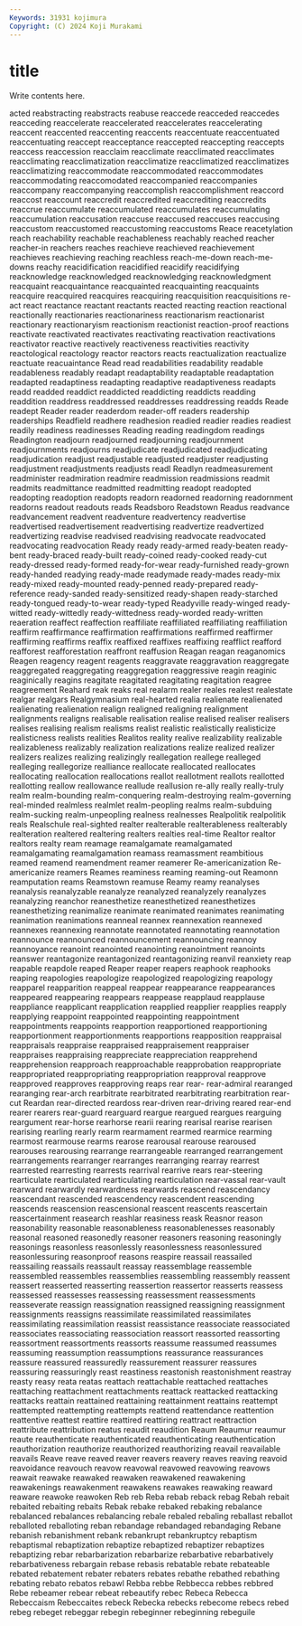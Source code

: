```yaml
---
Keywords: 31931 kojimura
Copyright: (C) 2024 Koji Murakami
---
```


# title

Write contents here.



acted reabstracting reabstracts reabuse reaccede reacceded
reaccedes reacceding reaccelerate reaccelerated reaccelerates reaccelerating reaccent reaccented reaccenting reaccents
reaccentuate reaccentuated reaccentuating reaccept reacceptance reaccepted reaccepting reaccepts reaccess reaccession
reacclaim reacclimate reacclimated reacclimates reacclimating reacclimatization reacclimatize reacclimatized reacclimatizes reacclimatizing
reaccommodate reaccommodated reaccommodates reaccommodating reaccomodated reaccompanied reaccompanies reaccompany reaccompanying reaccomplish
reaccomplishment reaccord reaccost reaccount reaccredit reaccredited reaccrediting reaccredits reaccrue reaccumulate
reaccumulated reaccumulates reaccumulating reaccumulation reaccusation reaccuse reaccused reaccuses reaccusing reaccustom
reaccustomed reaccustoming reaccustoms Reace reacetylation reach reachability reachable reachableness reachably
reached reacher reacher-in reachers reaches reachieve reachieved reachievement reachieves reachieving
reaching reachless reach-me-down reach-me-downs reachy reacidification reacidified reacidify reacidifying reacknowledge
reacknowledged reacknowledging reacknowledgment reacquaint reacquaintance reacquainted reacquainting reacquaints reacquire reacquired
reacquires reacquiring reacquisition reacquisitions re-act react reactance reactant reactants reacted
reacting reaction reactional reactionally reactionaries reactionariness reactionarism reactionarist reactionary reactionaryism
reactionism reactionist reaction-proof reactions reactivate reactivated reactivates reactivating reactivation reactivations
reactivator reactive reactively reactiveness reactivities reactivity reactological reactology reactor reactors
reacts reactualization reactualize reactuate reacuaintance Read read readabilities readability readable
readableness readably readapt readaptability readaptable readaptation readapted readaptiness readapting readaptive
readaptiveness readapts readd readded readdict readdicted readdicting readdicts readding readdition
readdress readdressed readdresses readdressing readds Reade readept Reader reader readerdom
reader-off readers readership readerships Readfield readhere readhesion readied readier readies
readiest readily readiness readinesses Reading reading readingdom readings Readington readjourn
readjourned readjourning readjournment readjournments readjourns readjudicate readjudicated readjudicating readjudication readjust
readjustable readjusted readjuster readjusting readjustment readjustments readjusts readl Readlyn readmeasurement
readminister readmiration readmire readmission readmissions readmit readmits readmittance readmitted readmitting
readopt readopted readopting readoption readopts readorn readorned readorning readornment readorns
readout readouts reads Readsboro Readstown Readus readvance readvancement readvent readventure
readvertency readvertise readvertised readvertisement readvertising readvertize readvertized readvertizing readvise readvised
readvising readvocate readvocated readvocating readvocation Ready ready ready-armed ready-beaten ready-bent
ready-braced ready-built ready-coined ready-cooked ready-cut ready-dressed ready-formed ready-for-wear ready-furnished ready-grown
ready-handed readying ready-made readymade ready-mades ready-mix ready-mixed ready-mounted ready-penned ready-prepared
ready-reference ready-sanded ready-sensitized ready-shapen ready-starched ready-tongued ready-to-wear ready-typed Readyville ready-winged
ready-witted ready-wittedly ready-wittedness ready-worded ready-written reaeration reaffect reaffection reaffiliate reaffiliated
reaffiliating reaffiliation reaffirm reaffirmance reaffirmation reaffirmations reaffirmed reaffirmer reaffirming reaffirms
reaffix reaffixed reaffixes reaffixing reafflict reafford reafforest reafforestation reaffront reaffusion
Reagan reagan reaganomics Reagen reagency reagent reagents reaggravate reaggravation reaggregate
reaggregated reaggregating reaggregation reaggressive reagin reaginic reaginically reagins reagitate reagitated
reagitating reagitation reagree reagreement Reahard reak reaks real realarm realer
reales realest realestate realgar realgars Realgymnasium real-hearted realia realienate realienated
realienating realienation realign realigned realigning realignment realignments realigns realisable realisation
realise realised realiser realisers realises realising realism realisms realist realistic
realistically realisticize realisticness realists realities Realitos reality realive realizability realizable
realizableness realizably realization realizations realize realized realizer realizers realizes realizing
realizingly reallegation reallege realleged realleging reallegorize realliance reallocate reallocated reallocates
reallocating reallocation reallocations reallot reallotment reallots reallotted reallotting reallow reallowance
reallude reallusion re-ally really really-truly realm realm-bounding realm-conquering realm-destroying realm-governing
real-minded realmless realmlet realm-peopling realms realm-subduing realm-sucking realm-unpeopling realness realnesses
Realpolitik realpolitik reals Realschule real-sighted realter realterable realterableness realterably realteration
realtered realtering realters realties real-time Realtor realtor realtors realty ream
reamage reamalgamate reamalgamated reamalgamating reamalgamation reamass reamassment reambitious reamed reamend
reamendment reamer reamerer Re-americanization Re-americanize reamers Reames reaminess reaming reaming-out
Reamonn reamputation reams Reamstown reamuse Reamy reamy reanalyses reanalysis reanalyzable
reanalyze reanalyzed reanalyzely reanalyzes reanalyzing reanchor reanesthetize reanesthetized reanesthetizes reanesthetizing
reanimalize reanimate reanimated reanimates reanimating reanimation reanimations reanneal reannex reannexation
reannexed reannexes reannexing reannotate reannotated reannotating reannotation reannounce reannounced reannouncement
reannouncing reannoy reannoyance reanoint reanointed reanointing reanointment reanoints reanswer reantagonize
reantagonized reantagonizing reanvil reanxiety reap reapable reapdole reaped Reaper reaper
reapers reaphook reaphooks reaping reapologies reapologize reapologized reapologizing reapology reapparel
reapparition reappeal reappear reappearance reappearances reappeared reappearing reappears reappease reapplaud
reapplause reappliance reapplicant reapplication reapplied reapplier reapplies reapply reapplying reappoint
reappointed reappointing reappointment reappointments reappoints reapportion reapportioned reapportioning reapportionment reapportionments
reapportions reapposition reappraisal reappraisals reappraise reappraised reappraisement reappraiser reappraises reappraising
reappreciate reappreciation reapprehend reapprehension reapproach reapproachable reapprobation reappropriate reappropriated reappropriating
reappropriation reapproval reapprove reapproved reapproves reapproving reaps rear rear- rear-admiral
rearanged rearanging rear-arch rearbitrate rearbitrated rearbitrating rearbitration rear-cut Reardan rear-directed
reardoss rear-driven rear-driving reared rear-end rearer rearers rear-guard rearguard reargue
reargued reargues rearguing reargument rear-horse rearhorse rearii rearing rearisal rearise
rearisen rearising rearling rearly rearm rearmament rearmed rearmice rearming rearmost
rearmouse rearms rearose rearousal rearouse rearoused rearouses rearousing rearrange rearrangeable
rearranged rearrangement rearrangements rearranger rearranges rearranging rearray rearrest rearrested rearresting
rearrests rearrival rearrive rears rear-steering rearticulate rearticulated rearticulating rearticulation rear-vassal
rear-vault rearward rearwardly rearwardness rearwards reascend reascendancy reascendant reascended reascendency
reascendent reascending reascends reascension reascensional reascent reascents reascertain reascertainment reasearch
reashlar reasiness reask Reasnor reason reasonability reasonable reasonableness reasonablenesses reasonably
reasonal reasoned reasonedly reasoner reasoners reasoning reasoningly reasonings reasonless reasonlessly
reasonlessness reasonlessured reasonlessuring reasonproof reasons reaspire reassail reassailed reassailing reassails
reassault reassay reassemblage reassemble reassembled reassembles reassemblies reassembling reassembly reassent
reassert reasserted reasserting reassertion reassertor reasserts reassess reassessed reassesses reassessing
reassessment reassessments reasseverate reassign reassignation reassigned reassigning reassignment reassignments reassigns
reassimilate reassimilated reassimilates reassimilating reassimilation reassist reassistance reassociate reassociated reassociates
reassociating reassociation reassort reassorted reassorting reassortment reassortments reassorts reassume reassumed
reassumes reassuming reassumption reassumptions reassurance reassurances reassure reassured reassuredly reassurement
reassurer reassures reassuring reassuringly reast reastiness reastonish reastonishment reastray reasty
reasy reata reatas reattach reattachable reattached reattaches reattaching reattachment reattachments
reattack reattacked reattacking reattacks reattain reattained reattaining reattainment reattains reattempt
reattempted reattempting reattempts reattend reattendance reattention reattentive reattest reattire reattired
reattiring reattract reattraction reattribute reattribution reatus reaudit reaudition Reaum Reaumur
reaumur reaute reauthenticate reauthenticated reauthenticating reauthentication reauthorization reauthorize reauthorized reauthorizing
reavail reavailable reavails Reave reave reaved reaver reavers reavery reaves
reaving reavoid reavoidance reavouch reavow reavowal reavowed reavowing reavows reawait
reawake reawaked reawaken reawakened reawakening reawakenings reawakenment reawakens reawakes reawaking
reaward reaware reawoke reawoken Reb reb Reba rebab reback rebag
Rebah rebait rebaited rebaiting rebaits Rebak rebake rebaked rebaking rebalance
rebalanced rebalances rebalancing rebale rebaled rebaling reballast reballot reballoted reballoting
reban rebandage rebandaged rebandaging Rebane rebanish rebanishment rebank rebankrupt rebankruptcy
rebaptism rebaptismal rebaptization rebaptize rebaptized rebaptizer rebaptizes rebaptizing rebar rebarbarization
rebarbarize rebarbative rebarbatively rebarbativeness rebargain rebase rebasis rebatable rebate rebateable
rebated rebatement rebater rebaters rebates rebathe rebathed rebathing rebating rebato
rebatos rebawl Rebba rebbe Rebbecca rebbes rebbred Rebe rebeamer rebear
rebeat rebeautify rebec Rebeca Rebecca Rebeccaism Rebeccaites rebeck Rebecka rebecks
rebecome rebecs rebed rebeg rebeget rebeggar rebegin rebeginner rebeginning rebeguile
